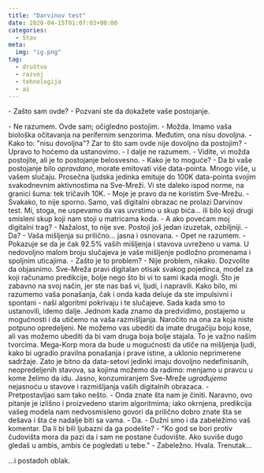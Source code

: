 ```yaml
---
title: "Darvinov test"
date: 2020-04-15T01:07:03+00:00
categories:
  - Stav
meta:
  img: "ig.png"
tag:
  - društvo
  - razvoj
  - tehnologija
  - ai
---
```


\- Zašto sam ovde?
\- Pozvani ste da dokažete vaše postojanje.
<!--more-->
\- Ne razumem. Ovde sam; očigledno postojim.
\- Možda. Imamo vaša biološka očitavanja na perifernim senzorima. Međutim, ona nisu dovoljna.
\- Kako to: "nisu dovoljna"? Zar to što sam ovde nije dovoljno da postojim?
\- Upravo to hoćemo da ustanovimo.
\- I dalje ne razumem.
\- Vidite, vi možda postojite, ali je to postojanje belosvesno.
\- Kako je to moguće?
\- Da bi vaše postojanje bilo _opravdano_, morate emitovati više data-pointa. Mnogo više, u vašem slučaju. Prosečna ljudska jedinka emituje do 100K data-pointa svojim svakodnevnim aktivnostima na Sve-Mreži. Vi ste daleko ispod norme, na granici šuma: tek tričavih 10K.
\- Moje je pravo da ne koristim Sve-Mrežu.
\- Svakako, to nije sporno. Samo, vaš digitalni obrazac ne prolazi Darvinov test. Mi, stoga, ne uspevamo da vas uvrstimo u skup bića... ili bilo koji drugi smisleni skup koji nam stoji u matricama koda.
\- A ako povećam moj digitalni trag?
\- Nažalost, to nije sve. Postoji još jedan izuzetak, ozbiljniji.
\- Da?
\- Vaša mišljenja su prilično... jasna i osnovana.
\- Opet ne razumem.
\- Pokazuje se da je čak 92.5% vaših mišljenja i stavova uvreženo u vama. U nedovoljno malom broju slučajeva je vaše mišljenje podložno promenama i spoljnim uticajima.
\- Zašto je to problem?
\- Nije problem, nikako. Dozvolite da objasnimo. Sve-Mreža pravi digitalan otisak svakog pojedinca, model za koji računamo predikcije, bolje nego što bi vi to sami ikada mogli. Što je zabavno na svoj način, jer ste nas baš vi, ljudi, i napravili. Kako bilo, mi razumemo vaša ponašanja, čak i onda kada deluje da ste impulsivni i spontani - naši algoritmi pokrivaju i te slučajeve. Sada kada smo to ustanovili, idemo dalje. Jednom kada znamo da predvidimo, postajemo u mogućnosti i da utičemo na vaša razmišljanja. Naročito na ona za koja niste potpuno opredeljeni. Ne možemo vas ubediti da imate drugačiju boju kose, ali vas možemo ubediti da bi vam druga boja bolje stajala. To je važno našim tvorcima. Mega-Korp mora da bude u mogućnosti da utiče na mišljenja ljudi, kako bi ugradio pravilna ponašanja i prave istine, a uklonio neprimerene sadržaje. Zato je bitno da data-setovi jedinki imaju dovoljno nedefinisanih, neopredeljenih stavova, sa kojima možemo da radimo: menjamo u pravcu u kome želimo da idu. Jasno, konzumiranjem Sve-Mreže _ugrađujemo_ nejasnoću u stavove i razmišljanja vaših digitalnih obrazaca.
\- Pretpostavljao sam tako nešto.
\- Onda znate šta nam je činiti. Naravno, ovo pitanje je izlišno i proizvedeno starim algoritmima; iako okrnjena, predikcija vašeg modela nam nedvosmisleno govori da prilično dobro znate šta se dešava i šta će nadalje biti sa vama.
\- Da.
\- Dužni smo i da zabeležimo vaš komentar. Da li bi bili ljubazni da ga podelite?
\- "Ko god se bori protiv čudovišta mora da pazi da i sam ne postane čudovište. Ako suviše dugo gledaš u ambis, ambis će pogledati u tebe."
\- Zabeležno. Hvala. Trenutak...

...i postadoh oblak.
